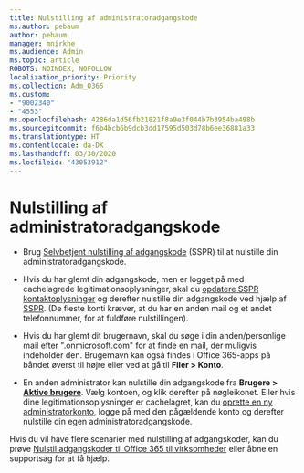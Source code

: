 ```yaml
---
title: Nulstilling af administratoradgangskode
ms.author: pebaum
author: pebaum
manager: mnirkhe
ms.audience: Admin
ms.topic: article
ROBOTS: NOINDEX, NOFOLLOW
localization_priority: Priority
ms.collection: Adm_O365
ms.custom:
- "9002340"
- "4553"
ms.openlocfilehash: 4286da1d56fb21821f8a9e3f044b7b3954ba498b
ms.sourcegitcommit: f6b4bcb6b9dcb3dd17595d503d78b6ee36881a33
ms.translationtype: HT
ms.contentlocale: da-DK
ms.lasthandoff: 03/30/2020
ms.locfileid: "43053912"
---
```

# <a name="admin-password-reset"></a>Nulstilling af administratoradgangskode

- Brug [Selvbetjent nulstilling af adgangskode](https://passwordreset.microsoftonline.com/) (SSPR) til at nulstille din administratoradgangskode.

- Hvis du har glemt din adgangskode, men er logget på med cachelagrede legitimationsoplysninger, skal du [opdatere SSPR kontaktoplysninger](https://go.microsoft.com/fwlink/?linkid=849451) og derefter nulstille din adgangskode ved hjælp af [SSPR](https://passwordreset.microsoftonline.com/).  (De fleste konti kræver, at du har en anden mail og et andet telefonnummer, for at fuldføre nulstillingen).

- Hvis du har glemt dit brugernavn, skal du søge i din anden/personlige mail efter ".onmicrosoft.com" for at finde en mail, der muligvis indeholder den.  Brugernavn kan også findes i Office 365-apps på båndet øverst til højre eller ved at gå til **Filer > Konto**.

- En anden administrator kan nulstille din adgangskode fra **Brugere > [Aktive brugere](https://portal.office.com/adminportal/home#/users)**. Vælg kontoen, og klik derefter på nøgleikonet.  Eller hvis dine legitimationsoplysninger er cachelagret, kan du [oprette en ny administratorkonto](https://portal.office.com/adminportal/home#/users), logge på med den pågældende konto og derefter nulstille din egen administratoradgangskode.

Hvis du vil have flere scenarier med nulstilling af adgangskoder, kan du prøve [Nulstil adgangskoder til Office 365 til virksomheder](https://docs.microsoft.com/microsoft-365/admin/add-users/reset-passwords) eller åbne en supportsag for at få hjælp.
